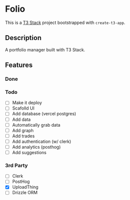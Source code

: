 # Folio

This is a [T3 Stack](https://create.t3.gg/) project bootstrapped with `create-t3-app`.

## Description

A portfolio manager built with T3 Stack.

## Features

### Done

### Todo

- [ ] Make it deploy
- [ ] Scafolld UI
- [ ] Add database (vercel postgres)
- [ ] Add data
- [ ] Automatically grab data
- [ ] Add graph
- [ ] Add trades
- [ ] Add authentication (w/ clerk)
- [ ] Add analytics (posthog)
- [ ] Add suggestions

### 3rd Party

- [ ] Clerk
- [ ] PostHog
- [x] UploadThing
- [ ] Drizzle ORM